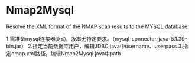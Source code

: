 # Nmap2Mysql
Resolve the XML format of the NMAP scan results to the MYSQL database.

1.需准备mysql连接器驱动，版本无特定要求。（mysql-connector-java-5.1.39-bin.jar）
2.指定当前数据库用户，编辑JDBC.java中username、userpass
3.指定nmap xml路径，编辑Nmap2Mysql.java中path
